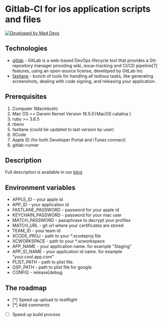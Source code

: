 # Gitlab-CI for ios application scripts and files

[![Developed by Mad Devs](https://maddevs.io/badge-light.svg)](https://maddevs.io)

## Technologies

*  [gitlab](https://gitlab.com/) - GitLab is a web-based DevOps lifecycle tool that provides a Git-repository manager providing wiki, issue-tracking and CI/CD pipeline[7] features, using an open-source license, developed by GitLab Inc
*  [fastlane](https://fastlane.tools/) - bunch of tools for handling all tedious tasks, like generating screenshots, dealing with code signing, and releasing your application.

## Prerequisites

1.  Computer (Macintosh)
1.  Mac OS >= Darwin Kernel Version 18.5.0 ( MacOS catalina )
1.  ruby >= 3.6.5
1.  rbenv
1.  fastlane (could be updated to last version by user)
1.  XCode
1.  Apple ID (for both Developer Portal and iTunes connect)
1.  gitlab-runner

## Description
Full description is available in our [blog]("")

## Environment variables

*  APPLE_ID - your apple id
*  APP_ID - your application id
*  FASTLANE_PASSWORD - password for your apple id
*  KEYCHAIN_PASSWORD - password for your mac user
*  MATCH_PASSWORD - passphrase to decrypt your profiles
*  MATCH_URL - git url where your certificates are stored
*  TEAM_ID - your team id
*  XCODE_PROJ - path to your *.xcodeproj file
*  XCWORKSPACE - path to your *.xcworkspace
*  APP_NAME - your application name. for example "Staging"
*  APP_ID_NAME - your application id name. for example "your.cool.app.com"
*  PLIST_PATH - path to plist file.
*  GSP_PATH - path to plist file for google.
*  CONFIG - release|debug


## The roadmap

- [*] Speed up upload to testflight
- [*] Add comments
- [ ] Speed up build process
